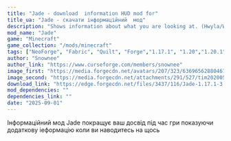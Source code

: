 ```yaml
---
title: "Jade - download  information HUD mod for"
title_ua: "Jade - скачати інформаційний  мод"
description: "Shows information about what you are looking at. (Hwyla/WAILA fork for Minecraft 1.16+)"
mod_name: "Jade"
game: "Minecraft"
game_collection: "/mods/minecraft"
tags: ["NeoForge", "Fabric", "Quilt", "Forge","1.17.1", "1.20","1.20.1", "1.21.1", "1.21.4", "1.21.6", "1.21.7", "1.21.8"]
author: "Snownee"
author_link: "https://www.curseforge.com/members/snownee"
image_first: "https://media.forgecdn.net/avatars/207/323/636965628804677340.png"
image_second: "https://media.forgecdn.net/attachments/291/527/tim20200511195706.png"
download_link: "https://edge.forgecdn.net/files/3437/116/Jade-1.17.1-3.1.2.jar"
mod_dependencies: ""
dependencies_link: ""
date: "2025-09-01"
---
```


Інформаційний мод Jade покращує ваш досвід під час гри показуючи додаткову іеформацію коли ви наводитесь на щось
